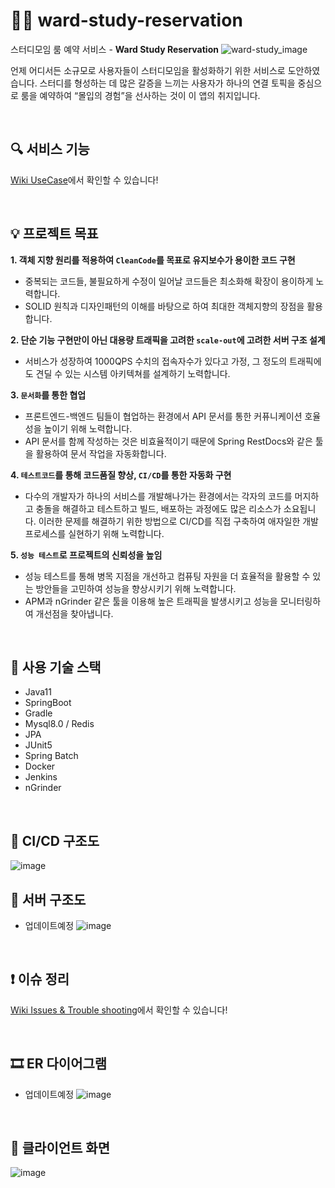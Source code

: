 # 👯‍♀️ ward-study-reservation
스터디모임 룸 예약 서비스 - **Ward Study Reservation**
![ward-study_image](https://user-images.githubusercontent.com/62453668/169026026-6278161e-781f-4f9c-86fd-1d7a0e8c821f.jpg)

언제 어디서든 소규모로 사용자들이 스터디모임을 활성화하기 위한 서비스로 도안하였습니다.
스터디를 형성하는 데 많은 갈증을 느끼는 사용자가 하나의 연결 토픽을 중심으로 룸을 예약하여  “몰입의 경험”을 선사하는 것이 이 앱의 취지입니다.

<br>

## 🔍 서비스 기능

[Wiki UseCase](https://github.com/f-lab-edu/ward-study-reservation/wiki/3.-UseCase-:-%EA%B8%B0%EB%8A%A5-%EA%B5%AC%ED%98%84-%EC%82%AC%EC%A0%84-%EC%84%A4%EA%B3%84)에서 확인할 수 있습니다!

<br>

## 💡 프로젝트 목표
**1. 객체 지향 원리를 적용하여 `CleanCode`를 목표로 유지보수가 용이한 코드 구현**
- 중복되는 코드들, 불필요하게 수정이 일어날 코드들은 최소화해 확장이 용이하게 노력합니다.
- SOLID 원칙과 디자인패턴의 이해를 바탕으로 하여 최대한 객체지향의 장점을 활용합니다.

**2. 단순 기능 구현만이 아닌 대용량 트래픽을 고려한 `scale-out`에 고려한 서버 구조 설계**
- 서비스가 성장하여 1000QPS 수치의 접속자수가 있다고 가정, 그 정도의 트래픽에도 견딜 수 있는 시스템 아키텍쳐를 설계하기 노력합니다.  

**3. `문서화`를 통한 협업**
- 프론트엔드-백엔드 팀들이 협업하는 환경에서 API 문서를 통한 커퓨니케이션 호율성을 높이기 위해 노력합니다.
- API 문서를 함께 작성하는 것은 비효율적이기 때문에 Spring RestDocs와 같은 툴을 활용하여 문서 작업을 자동화합니다.

**4. `테스트코드`를 통해 코드품질 향상, `CI/CD`를 통한 자동화 구현**
- 다수의 개발자가 하나의 서비스를 개발해나가는 환경에서는 각자의 코드를 머지하고 충돌을 해결하고 테스트하고 빌드, 배포하는 과정에도 많은 리소스가 소요됩니다. 이러한 문제를 해결하기 위한 방법으로 CI/CD를 직접 구축하여 애자일한 개발 프로세스를 실현하기 위해 노력합니다.

**5. `성능 테스트`로 프로젝트의 신뢰성을 높임**
- 성능 테스트를 통해 병목 지점을 개선하고 컴퓨팅 자원을 더 효율적을 활용할 수 있는 방안들을 고민하여 성능을 향상시키기 위해 노력합니다.
- APM과 nGrinder 같은 툴을 이용해 높은 트래픽을 발생시키고 성능을 모니터링하여 개선점을 찾아냅니다.

<br>

## 🛒 사용 기술 스택
- Java11
- SpringBoot
- Gradle
- Mysql8.0 / Redis
- JPA
- JUnit5
- Spring Batch
- Docker 
- Jenkins
- nGrinder 

<br>

## 🔗 CI/CD 구조도
![image](https://user-images.githubusercontent.com/62453668/164407464-9df1d184-da84-4e4f-b533-2aad2a5b3757.png)


## 🎡 서버 구조도
- 업데이트예정
![image](https://user-images.githubusercontent.com/62453668/164407568-b361e935-1e87-4a0f-8023-a9a5508cd118.png)

<br>

## ❗ 이슈 정리
[Wiki Issues & Trouble shooting](https://github.com/f-lab-edu/ward-study-reservation/wiki/4.-Issues-&-Trouble-shooting)에서 확인할 수 있습니다!

<br>

## 🎞 ER 다이어그램
- 업데이트예정
![image](https://user-images.githubusercontent.com/62453668/169023418-d4bafc12-1cf2-4b77-a975-8fe9367f333c.png)

<br>

## 🎨 클라이언트 화면

![image](https://user-images.githubusercontent.com/62453668/164407764-93ce620d-0823-4e64-bd41-2acd6ee01458.png)




